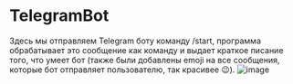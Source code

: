 # TelegramBot
Здесь мы отправляем Telegram боту команду /start, программа обрабатывает это сообщение
как команду и выдает краткое писание того, что умеет бот (также были добавлены emoji на все сообщения, которые бот отправляет пользователю, так красивее 😉).
![image](https://user-images.githubusercontent.com/63566223/211679692-26de727f-ae88-47c9-86cc-8367ee60bdb3.png)
